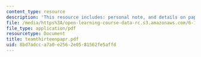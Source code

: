```yaml
---
content_type: resource
description: 'This resource includes: personal note, and details on paper.'
file: /media/https%3A/open-learning-course-data-rc.s3.amazonaws.com/6-186-mobile-autonomous-systems-laboratory-january-iap-2005/8bd7adcca7a0e2562e0581562fe5affd_teamthirteenpapr.pdf
file_type: application/pdf
resourcetype: Document
title: teamthirteenpapr.pdf
uid: 8bd7adcc-a7a0-e256-2e05-81562fe5affd
---
```

